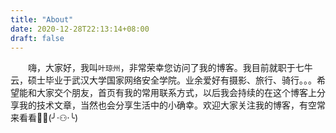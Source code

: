 ```yaml
---
title: "About"
date: 2020-12-28T22:13:14+08:00
draft: false
---
```

　　嗨，大家好，我叫`叶琼州`，非常荣幸您访问了我的博客。我目前就职于七牛云，硕士毕业于武汉大学国家网络安全学院。业余爱好有摄影、旅行、骑行。。。希望能和大家交个朋友，首页有我的常用联系方式，以后我会持续的在这个博客上分享我的技术文章，当然也会分享生活中的小确幸。欢迎大家关注我的博客，有空常来看看:new_moon_with_face::full_moon_with_face:(╯·⚇·╰)
